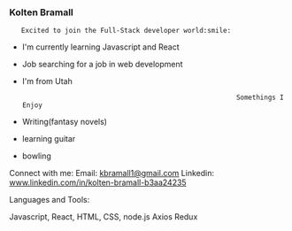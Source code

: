 ### Kolten Bramall
       Excited to join the Full-Stack developer world:smile:


- I'm currently learning Javascript and React
- Job searching for a job in web development
- I'm from Utah


                                                            Somethings I Enjoy
      
- Writing(fantasy novels)
- learning guitar
- bowling

Connect with me:
Email: kbramall1@gmail.com
Linkedin: www.linkedin.com/in/kolten-bramall-b3aa24235

Languages and Tools:

Javascript, React, HTML, CSS, node.js Axios Redux


<!--
**Kobramall/Kobramall** is a ✨ _special_ ✨ repository because its `README.md` (this file) appears on your GitHub profile.



